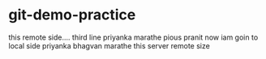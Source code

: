 # git-demo-practice
this remote side....
third line
priyanka marathe
pious 
pranit
now iam goin to local side
priyanka bhagvan marathe
this server remote size
